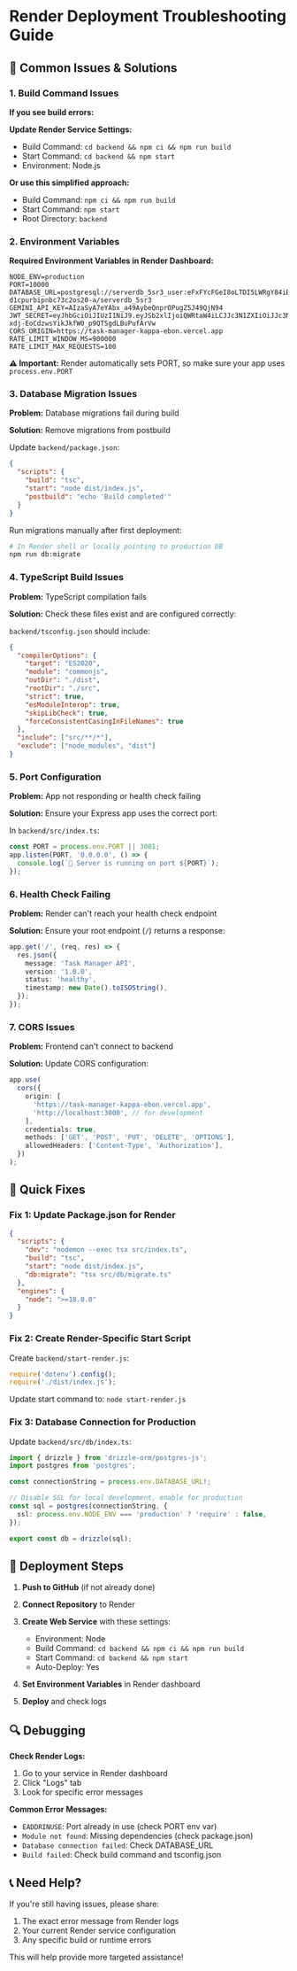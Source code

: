 # Render Deployment Troubleshooting Guide

## 🚨 Common Issues & Solutions

### 1. Build Command Issues

**If you see build errors:**

**Update Render Service Settings:**

- Build Command: `cd backend && npm ci && npm run build`
- Start Command: `cd backend && npm start`
- Environment: Node.js

**Or use this simplified approach:**

- Build Command: `npm ci && npm run build`
- Start Command: `npm start`
- Root Directory: `backend`

### 2. Environment Variables

**Required Environment Variables in Render Dashboard:**

```
NODE_ENV=production
PORT=10000
DATABASE_URL=postgresql://serverdb_5sr3_user:eFxFYcFGeI8oLTDI5LWRgY84iBadwQ2z@dpg-d1cpurbipnbc73c2os20-a/serverdb_5sr3
GEMINI_API_KEY=AIzaSyA7eYAbx_a49AybeQnprOPugZ5J49QjN94
JWT_SECRET=eyJhbGciOiJIUzI1NiJ9.eyJSb2xlIjoiQWRtaW4iLCJJc3N1ZXIiOiJJc3N1ZXIiLCJVc2VybmFtZSI6IkphdmFJblVzZSIsImV4cCI6MTc1MDY5OTM3MywiaWF0IjoxNzUwNjk5MzczfQ.lFPmc-xdj-EoCdzwsYikJkfW0_p9QTSgdLBuPufArVw
CORS_ORIGIN=https://task-manager-kappa-ebon.vercel.app
RATE_LIMIT_WINDOW_MS=900000
RATE_LIMIT_MAX_REQUESTS=100
```

**⚠️ Important:** Render automatically sets PORT, so make sure your app uses `process.env.PORT`

### 3. Database Migration Issues

**Problem:** Database migrations fail during build

**Solution:** Remove migrations from postbuild

Update `backend/package.json`:

```json
{
  "scripts": {
    "build": "tsc",
    "start": "node dist/index.js",
    "postbuild": "echo 'Build completed'"
  }
}
```

Run migrations manually after first deployment:

```bash
# In Render shell or locally pointing to production DB
npm run db:migrate
```

### 4. TypeScript Build Issues

**Problem:** TypeScript compilation fails

**Solution:** Check these files exist and are configured correctly:

`backend/tsconfig.json` should include:

```json
{
  "compilerOptions": {
    "target": "ES2020",
    "module": "commonjs",
    "outDir": "./dist",
    "rootDir": "./src",
    "strict": true,
    "esModuleInterop": true,
    "skipLibCheck": true,
    "forceConsistentCasingInFileNames": true
  },
  "include": ["src/**/*"],
  "exclude": ["node_modules", "dist"]
}
```

### 5. Port Configuration

**Problem:** App not responding or health check failing

**Solution:** Ensure your Express app uses the correct port:

In `backend/src/index.ts`:

```typescript
const PORT = process.env.PORT || 3001;
app.listen(PORT, '0.0.0.0', () => {
  console.log(`🚀 Server is running on port ${PORT}`);
});
```

### 6. Health Check Failing

**Problem:** Render can't reach your health check endpoint

**Solution:** Ensure your root endpoint (`/`) returns a response:

```typescript
app.get('/', (req, res) => {
  res.json({
    message: 'Task Manager API',
    version: '1.0.0',
    status: 'healthy',
    timestamp: new Date().toISOString(),
  });
});
```

### 7. CORS Issues

**Problem:** Frontend can't connect to backend

**Solution:** Update CORS configuration:

```typescript
app.use(
  cors({
    origin: [
      'https://task-manager-kappa-ebon.vercel.app',
      'http://localhost:3000', // for development
    ],
    credentials: true,
    methods: ['GET', 'POST', 'PUT', 'DELETE', 'OPTIONS'],
    allowedHeaders: ['Content-Type', 'Authorization'],
  })
);
```

## 🔧 Quick Fixes

### Fix 1: Update Package.json for Render

```json
{
  "scripts": {
    "dev": "nodemon --exec tsx src/index.ts",
    "build": "tsc",
    "start": "node dist/index.js",
    "db:migrate": "tsx src/db/migrate.ts"
  },
  "engines": {
    "node": ">=18.0.0"
  }
}
```

### Fix 2: Create Render-Specific Start Script

Create `backend/start-render.js`:

```javascript
require('dotenv').config();
require('./dist/index.js');
```

Update start command to: `node start-render.js`

### Fix 3: Database Connection for Production

Update `backend/src/db/index.ts`:

```typescript
import { drizzle } from 'drizzle-orm/postgres-js';
import postgres from 'postgres';

const connectionString = process.env.DATABASE_URL!;

// Disable SSL for local development, enable for production
const sql = postgres(connectionString, {
  ssl: process.env.NODE_ENV === 'production' ? 'require' : false,
});

export const db = drizzle(sql);
```

## 📱 Deployment Steps

1. **Push to GitHub** (if not already done)
2. **Connect Repository** to Render
3. **Create Web Service** with these settings:

   - Environment: Node
   - Build Command: `cd backend && npm ci && npm run build`
   - Start Command: `cd backend && npm start`
   - Auto-Deploy: Yes

4. **Set Environment Variables** in Render dashboard
5. **Deploy** and check logs

## 🔍 Debugging

**Check Render Logs:**

1. Go to your service in Render dashboard
2. Click "Logs" tab
3. Look for specific error messages

**Common Error Messages:**

- `EADDRINUSE`: Port already in use (check PORT env var)
- `Module not found`: Missing dependencies (check package.json)
- `Database connection failed`: Check DATABASE_URL
- `Build failed`: Check build command and tsconfig.json

## 📞 Need Help?

If you're still having issues, please share:

1. The exact error message from Render logs
2. Your current Render service configuration
3. Any specific build or runtime errors

This will help provide more targeted assistance!
